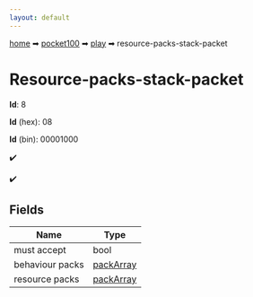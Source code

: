 ```yaml
---
layout: default
---
```


[home](/) ➡ [pocket100](/protocol/pocket100) ➡ [play](/protocol/pocket100/play) ➡ resource-packs-stack-packet

# Resource-packs-stack-packet

**Id**: 8

**Id** (hex): 08

**Id** (bin): 00001000

✔️

✔️

## Fields

Name | Type
---|---
must accept | bool
behaviour packs | [packArray](/protocol/pocket100/arrays)
resource packs | [packArray](/protocol/pocket100/arrays)

